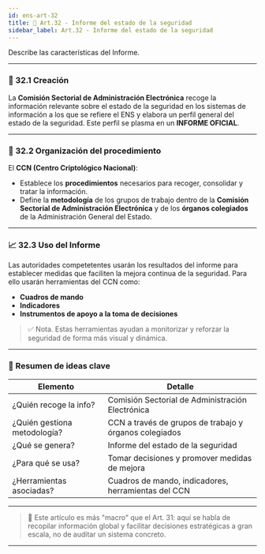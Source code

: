```yaml
---
id: ens-art-32
title: 🧾 Art.32 - Informe del estado de la seguridad
sidebar_label: Art.32 - Informe del estado de la seguridad
---
```


Describe las características del Informe.

---
### 🧩 32.1 Creación

La **Comisión Sectorial de Administración Electrónica** recoge la información relevante sobre el estado de la seguridad en los sistemas de información a los que se refiere el ENS y elabora un perfil general del estado de la seguridad. Este perfil se plasma en un **INFORME OFICIAL**.

---

### 🧠 32.2 Organización del procedimiento

El **CCN (Centro Criptológico Nacional)**: 
- Establece los **procedimientos** necesarios para recoger, consolidar y tratar la información.
- Define la **metodología** de los grupos de trabajo dentro de la **Comisión Sectorial de Administración Electrónica** y de los **órganos colegiados** de la Administración General del Estado.

---

### 📈 32.3 Uso del Informe

Las autoridades competetentes usarán los resultados del informe para establecer medidas que faciliten la mejora continua de la seguridad.
Para ello usarán herramientas del CCN como:
  - **Cuadros de mando**
  - **Indicadores**
  - **Instrumentos de apoyo a la toma de decisiones**

> ✅ Nota. Estas herramientas ayudan a monitorizar y reforzar la seguridad de forma más visual y dinámica.

---

### 🧭 Resumen de ideas clave

| Elemento                       | Detalle                                                                 |
|-------------------------------|-------------------------------------------------------------------------|
| ¿Quién recoge la info?        | Comisión Sectorial de Administración Electrónica                        |
| ¿Quién gestiona metodología?  | CCN a través de grupos de trabajo y órganos colegiados                  |
| ¿Qué se genera?               | Informe del estado de la seguridad                                      |
| ¿Para qué se usa?             | Tomar decisiones y promover medidas de mejora                           |
| ¿Herramientas asociadas?      | Cuadros de mando, indicadores, herramientas del CCN                     |

---

> 📝 Este artículo es más "macro" que el Art. 31: aquí se habla de recopilar información global y facilitar decisiones estratégicas a gran escala, no de auditar un sistema concreto.

---